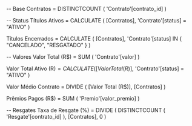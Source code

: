 -- Base
Contratos =
DISTINCTCOUNT ( 'Contrato'[contrato_id] )

-- Status
Títulos Ativos =
CALCULATE ( [Contratos], 'Contrato'[status] = "ATIVO" )

Títulos Encerrados =
CALCULATE ( [Contratos], 'Contrato'[status] IN { "CANCELADO", "RESGATADO" } )

-- Valores
Valor Total (R$) =
SUM ( 'Contrato'[valor] )

Valor Total Ativo (R$) =
CALCULATE ( [Valor Total (R$)], 'Contrato'[status] = "ATIVO" )

Valor Médio Contrato =
DIVIDE ( [Valor Total (R$)], [Contratos] )

Prêmios Pagos (R$) =
SUM ( 'Premio'[valor_premio] )

-- Resgates
Taxa de Resgate (%) =
DIVIDE ( DISTINCTCOUNT ( 'Resgate'[contrato_id] ), [Contratos], 0 )

